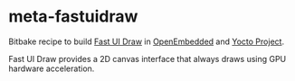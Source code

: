 # meta-fastuidraw
Bitbake recipe to build [Fast UI Draw](https://github.com/intel/fastuidraw) in [OpenEmbedded](https://www.openembedded.org/wiki/Main_Page) and [Yocto Project](https://www.yoctoproject.org/).

Fast UI Draw provides a 2D canvas interface that always draws using GPU hardware acceleration.
